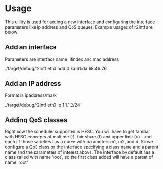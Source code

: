 # Usage

This utility is used for adding a new interface and configuring the interface parameters like ip address and QoS queues. Example usages of r2intf are below

## Add an interface

Parameters are interface name, ifindex and mac address

./target/debug/r2intf eth0 add 0 8a:61:da:68:46:76

## Add an IP address

Format is ipaddress/mask

./target/debug/r2intf eth0 ip 1.1.1.2/24

## Adding QoS classes

Right now the scheduler supported is HFSC. You will have to get familiar with HFSC concepts of realtime (r), fair share (f) and upper limit (u) - and each of those varieties has a curve with parameters m1, m2, and d. So we configure a QoS class on the interface specifying a class name and a parent name and the parameters of interest above. The interface by default has a class called with name 'root', so the first class added will have a parent of name 'root'